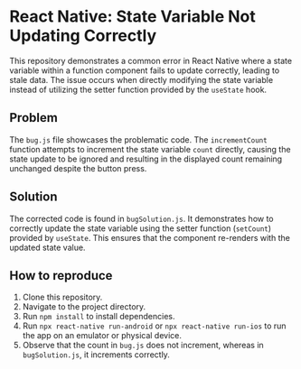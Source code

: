 # React Native: State Variable Not Updating Correctly

This repository demonstrates a common error in React Native where a state variable within a function component fails to update correctly, leading to stale data. The issue occurs when directly modifying the state variable instead of utilizing the setter function provided by the `useState` hook.

## Problem

The `bug.js` file showcases the problematic code. The `incrementCount` function attempts to increment the state variable `count` directly, causing the state update to be ignored and resulting in the displayed count remaining unchanged despite the button press.

## Solution

The corrected code is found in `bugSolution.js`. It demonstrates how to correctly update the state variable using the setter function (`setCount`) provided by `useState`. This ensures that the component re-renders with the updated state value.

## How to reproduce

1. Clone this repository.
2. Navigate to the project directory.
3. Run `npm install` to install dependencies.
4. Run `npx react-native run-android` or `npx react-native run-ios` to run the app on an emulator or physical device.
5. Observe that the count in `bug.js` does not increment, whereas in `bugSolution.js`, it increments correctly.